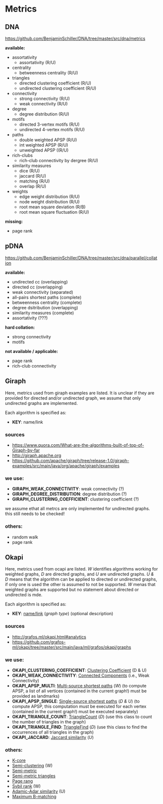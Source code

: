 # Metrics


## DNA

<https://github.com/BenjaminSchiller/DNA/tree/master/src/dna/metrics>

**available:**

- assortativity
	- assortativity (R/U)
- centrality
	- betweenness centrality (R/U)
- triangles
	- directed clustering coefficient (R/U)
	- undirected clustering coefficient (R/U)
- connectivity
	- strong connectivity (R/U)
	- weak connectivity (R/U)
- degree
	- degree distribution (R/U)
- motifs
	- directed 3-vertex motifs (R/U)
	- undirected 4-vertex motifs (R/U)
- paths
	- double weighted APSP (R/U)
	- int weighted APSP (R/U)
	- unweighted APSP ((R/U)
- rich-clubs
	- rich-club connectivity by dergree (R/U)
- similarity measures
	- dice (R/U)
	- jaccard (R/U)
	- matching (R/U)
	- overlap (R/U)
- weights
	- edge weight distribution (R/U)
	- node weight distribution (R/U)
	- root mean square deviation (R/B)
	- root mean square fluctuation (R/U)

**missing:**

- page rank

## pDNA

<https://github.com/BenjaminSchiller/DNA/tree/master/src/dna/parallel/collation>

**available:**

- undirected cc (overlapping)
- directed cc (overlapping)
- weak connectivity (separated)
- all-pairs shortest paths (complete)
- betweenness centrality (complete)
- degree dsitribution (overlapping)
- similarity measures (complete)
- assortativity (???)

**hard collation:**

- strong connectivity
- motifs

**not available / applicable:**

- page rank
- rich-club connectivity


## Giraph

Here, metrics used from giraph examples are listed.
It is unclear if they are provided for directed and/or undirected graph, we assume that only undirected graphs are implemented.

Each algorithm is specified as:

- **KEY**: name/link

### sources
- <https://www.quora.com/What-are-the-algorithms-built-of-top-of-Giraph-by-far>
- <http://giraph.apache.org>
- <https://github.com/apache/giraph/tree/release-1.0/giraph-examples/src/main/java/org/apache/giraph/examples>

### we use:
- **GIRAPH\_WEAK\_CONNECTIVITY**: weak connectivity (?)
- **GIRAPH\_DEGREE\_DISTRIBUTION**: degree distribution (?)
- **GIRAPH\_CLUSTERING\_COEFFICIENT**: clustering coefficient (?)

we assume ethat all metrcs are only implemented for undirected graphs.
this still needs to be checked!

### others:
- random walk
- page rank


## Okapi

Here, metrics used from ocapi are listed.
*W* identifies algorithms working for weighted graphs, *D* are directed graphs, and *U* are undirected graphs.
*U & D* means that the algorithm can be applied to directed or undirected graphs, if only one is used the other is assumed to not be supported.
*W* menas that weighted graphs are supported but no statement about directed or undirected is mde.

Each algorithm is specified as:

- **KEY**: [name/link]() (*graph type*) (optional description)

### sources
- <http://grafos.ml/okapi.html#analytics>
- <https://github.com/grafos-ml/okapi/tree/master/src/main/java/ml/grafos/okapi/graphs>

### we use:
- **OKAPI\_CLUSTERING\_COEFFICIENT**: [Clustering Coefficient](https://github.com/grafos-ml/okapi/blob/master/src/main/java/ml/grafos/okapi/graphs/ClusteringCoefficient.java) (D & U)
- **OKAPI\_WEAK\_CONNECTIVITY**: [Connected Components](https://github.com/grafos-ml/okapi/blob/master/src/main/java/ml/grafos/okapi/graphs/ConnectedComponents.java) (i.e., Weak Connectivity)
- **OKAPI\_APSP\_MULTI**: [Multi-source shortest paths](https://github.com/grafos-ml/okapi/blob/master/src/main/java/ml/grafos/okapi/graphs/MultipleSourceShortestPaths.java) (*W*) (to compute APSP, a list of all vertices (contained in the current graph!) must be provided as landmarks)
- **OKAPI\_APSP\_SINGLE**: [Single-source shortest paths](https://github.com/grafos-ml/okapi/blob/master/src/main/java/ml/grafos/okapi/graphs/SingleSourceShortestPaths.java) (*D & U*) (to compute APSP, this computation must be executed for each vertex (contained in the current graph!) must be executed separately)
- **OKAPI\_TRIANGLE\_COUNT**: [TriangleCount](https://github.com/grafos-ml/okapi/blob/master/src/main/java/ml/grafos/okapi/graphs/Triangles.java) (*D*) (use this class to count the number of triangles in the graph)
- **OKAPI\_TRIANGLE\_FIND**: [TriangleFind](https://github.com/grafos-ml/okapi/blob/master/src/main/java/ml/grafos/okapi/graphs/Triangles.java) (*D*) (use this class to find the occurrences of all triangles in the graph)
- **OKAPI\_JACCARD**: [Jaccard similarity](https://github.com/grafos-ml/okapi/blob/master/src/main/java/ml/grafos/okapi/graphs/similarity/Jaccard.java) (*U*)

### others:
- [K-core](https://github.com/grafos-ml/okapi/blob/master/src/main/java/ml/grafos/okapi/graphs/KCore.java)
- [Semi-clustering](https://github.com/grafos-ml/okapi/blob/master/src/main/java/ml/grafos/okapi/graphs/SemiClustering.java) (W)
- [Semi-metric](https://github.com/grafos-ml/okapi/blob/master/src/main/java/ml/grafos/okapi/graphs/ScalableSemimetric.java)
- [Semi-metric triangles](https://github.com/grafos-ml/okapi/blob/master/src/main/java/ml/grafos/okapi/graphs/SemimetricTriangles.java)
- [Page rang](https://github.com/grafos-ml/okapi/blob/master/src/main/java/ml/grafos/okapi/graphs/SimplePageRank.java)
- [Sybil rank](https://github.com/grafos-ml/okapi/blob/master/src/main/java/ml/grafos/okapi/graphs/SybilRank.java) (W)
- [Adamic-Adar similarity](https://github.com/grafos-ml/okapi/blob/master/src/main/java/ml/grafos/okapi/graphs/similarity/AdamicAdar.java) (U)
- [Maximum B-matching](https://github.com/grafos-ml/okapi/blob/master/src/main/java/ml/grafos/okapi/graphs/maxbmatching/MaxBMatching.java)

